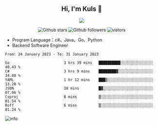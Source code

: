 <h2 align="center"> Hi, I'm Kuls 👋 </h2>
<p align="center">
    <p align="center">
        <img src=" https://avatars.githubusercontent.com/u/42165104?s=460&u=5c7fbf0bce7d4b38a15a44676e6f64b529e47598&v=4"/>
    </p>
    <p align="center">
      <img src="https://img.shields.io/github/stars/hellokuls?style=social" alt="Github stars" />
      <img src="https://img.shields.io/github/followers/hellokuls?style=social" alt="Github followers" />
      <img src="https://visitor-badge.glitch.me/badge?page_id=hellokuls.readme" alt="vistors" />
    </p>
</p>

- Program Language：c#、Java、Go、Python
- Backend Software Engineer

<!--START_SECTION:waka-->

```text
From: 24 January 2023 - To: 31 January 2023

Go                         3 hrs 39 mins   ██████████░░░░░░░░░░░░░░░   40.43 %
C#                         3 hrs 9 mins    ████████▓░░░░░░░░░░░░░░░░   34.88 %
YAML                       1 hr 12 mins    ███▒░░░░░░░░░░░░░░░░░░░░░   13.28 %
JSON                       38 mins         █▓░░░░░░░░░░░░░░░░░░░░░░░   07.06 %
Csproj                     8 mins          ▒░░░░░░░░░░░░░░░░░░░░░░░░   01.54 %
Roff                       6 mins          ▒░░░░░░░░░░░░░░░░░░░░░░░░   01.24 %
```

<!--END_SECTION:waka-->

![info](https://github-readme-stats.vercel.app/api?username=hellokuls&show_icons=true&count_private=true&hide=prs&theme=default_repocard)


